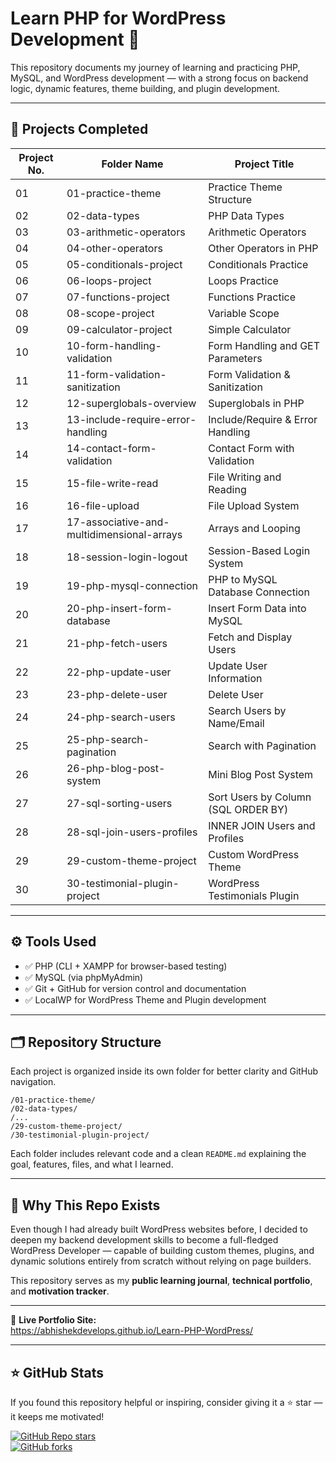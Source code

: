 # Learn PHP for WordPress Development 🚀

This repository documents my journey of learning and practicing PHP, MySQL, and WordPress development — with a strong focus on backend logic, dynamic features, theme building, and plugin development.

---

## 📁 Projects Completed

| Project No. | Folder Name | Project Title |
|-------------|-------------|-----------------------------|
| 01 | 01-practice-theme | Practice Theme Structure |
| 02 | 02-data-types | PHP Data Types |
| 03 | 03-arithmetic-operators | Arithmetic Operators |
| 04 | 04-other-operators | Other Operators in PHP |
| 05 | 05-conditionals-project | Conditionals Practice |
| 06 | 06-loops-project | Loops Practice |
| 07 | 07-functions-project | Functions Practice |
| 08 | 08-scope-project | Variable Scope |
| 09 | 09-calculator-project | Simple Calculator |
| 10 | 10-form-handling-validation | Form Handling and GET Parameters |
| 11 | 11-form-validation-sanitization | Form Validation & Sanitization |
| 12 | 12-superglobals-overview | Superglobals in PHP |
| 13 | 13-include-require-error-handling | Include/Require & Error Handling |
| 14 | 14-contact-form-validation | Contact Form with Validation |
| 15 | 15-file-write-read | File Writing and Reading |
| 16 | 16-file-upload | File Upload System |
| 17 | 17-associative-and-multidimensional-arrays | Arrays and Looping |
| 18 | 18-session-login-logout | Session-Based Login System |
| 19 | 19-php-mysql-connection | PHP to MySQL Database Connection |
| 20 | 20-php-insert-form-database | Insert Form Data into MySQL |
| 21 | 21-php-fetch-users | Fetch and Display Users |
| 22 | 22-php-update-user | Update User Information |
| 23 | 23-php-delete-user | Delete User |
| 24 | 24-php-search-users | Search Users by Name/Email |
| 25 | 25-php-search-pagination | Search with Pagination |
| 26 | 26-php-blog-post-system | Mini Blog Post System |
| 27 | 27-sql-sorting-users | Sort Users by Column (SQL ORDER BY) |
| 28 | 28-sql-join-users-profiles | INNER JOIN Users and Profiles |
| 29 | 29-custom-theme-project | Custom WordPress Theme |
| 30 | 30-testimonial-plugin-project | WordPress Testimonials Plugin |

---

## ⚙️ Tools Used

- ✅ PHP (CLI + XAMPP for browser-based testing)
- ✅ MySQL (via phpMyAdmin)
- ✅ Git + GitHub for version control and documentation
- ✅ LocalWP for WordPress Theme and Plugin development

---

## 🗂 Repository Structure

Each project is organized inside its own folder for better clarity and GitHub navigation.

```
/01-practice-theme/
/02-data-types/
/...
/29-custom-theme-project/
/30-testimonial-plugin-project/
```

Each folder includes relevant code and a clean `README.md` explaining the goal, features, files, and what I learned.

---

## 🚀 Why This Repo Exists

Even though I had already built WordPress websites before, I decided to deepen my backend development skills to become a full-fledged WordPress Developer — capable of building custom themes, plugins, and dynamic solutions entirely from scratch without relying on page builders.

This repository serves as my **public learning journal**, **technical portfolio**, and **motivation tracker**.

---

🚀 **Live Portfolio Site:**  
https://abhishekdevelops.github.io/Learn-PHP-WordPress/

---

## ⭐ GitHub Stats

If you found this repository helpful or inspiring, consider giving it a ⭐ star — it keeps me motivated!

[![GitHub Repo stars](https://img.shields.io/github/stars/abhishekdevelops/learn-php-wordpress?style=social)](https://github.com/abhishekdevelops/learn-php-wordpress/stargazers)  
[![GitHub forks](https://img.shields.io/github/forks/abhishekdevelops/learn-php-wordpress?style=social)](https://github.com/abhishekdevelops/learn-php-wordpress/network/members)
